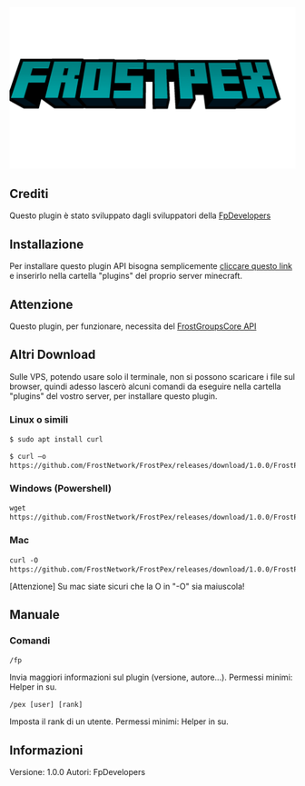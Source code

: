 ![FrostPex Logo](https://raw.githubusercontent.com/FrostNetwork/FrostPex/main/icon.png)

## Crediti
Questo plugin è stato sviluppato dagli sviluppatori della [FpDevelopers](https://github.com/FpDevelop)

## Installazione
Per installare questo plugin API bisogna semplicemente [cliccare questo link](https://github.com/FrostNetwork/FrostPex/releases) e inserirlo nella cartella "plugins" del proprio server minecraft.

## Attenzione
Questo plugin, per funzionare, necessita del [FrostGroupsCore API](https://github.com/FrostNetwork/FrostGroupsCore)

## Altri Download
Sulle VPS, potendo usare solo il terminale, non si possono scaricare i file sul browser, quindi adesso lascerò alcuni comandi da eseguire nella cartella "plugins" del vostro server, per installare questo plugin.

### Linux o simili
```console
$ sudo apt install curl
```

```console
$ curl –o https://github.com/FrostNetwork/FrostPex/releases/download/1.0.0/FrostPex.jar
```

### Windows (Powershell)
```console
wget https://github.com/FrostNetwork/FrostPex/releases/download/1.0.0/FrostPex.jar
```
### Mac
```console
curl -O https://github.com/FrostNetwork/FrostPex/releases/download/1.0.0/FrostPex.jar
```

[Attenzione] Su mac siate sicuri che la O in "-O" sia maiuscola!

## Manuale
### Comandi
```console
/fp
```
Invia maggiori informazioni sul plugin (versione, autore...).
Permessi minimi: Helper in su.

```console
/pex [user] [rank]
```
Imposta il rank di un utente.
Permessi minimi: Helper in su.

## Informazioni
Versione: 1.0.0
Autori: FpDevelopers